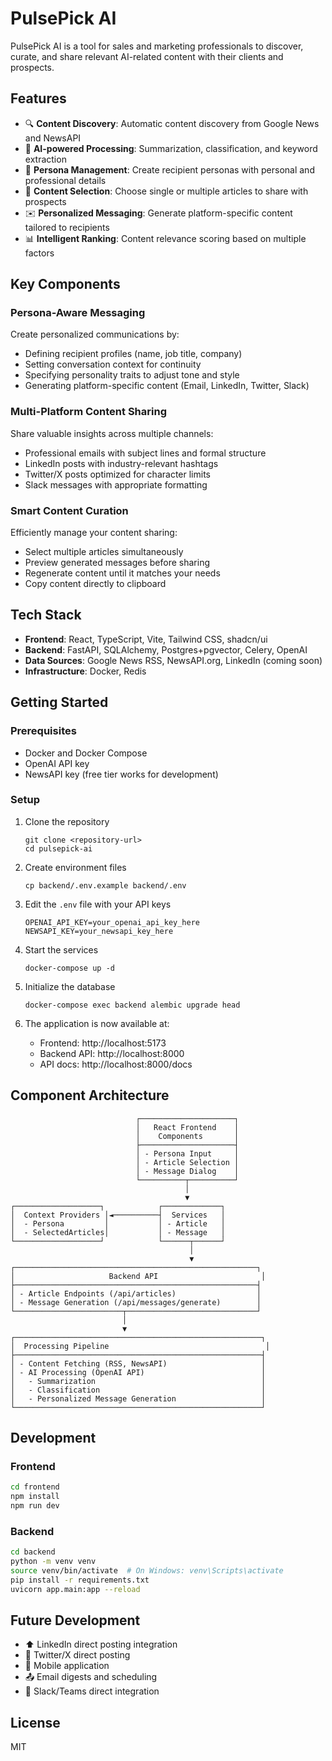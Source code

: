 # PulsePick AI

PulsePick AI is a tool for sales and marketing professionals to discover, curate, and share relevant AI-related content with their clients and prospects.

## Features

- 🔍 **Content Discovery**: Automatic content discovery from Google News and NewsAPI
- 🧠 **AI-powered Processing**: Summarization, classification, and keyword extraction
- 👤 **Persona Management**: Create recipient personas with personal and professional details
- 🔎 **Content Selection**: Choose single or multiple articles to share with prospects
- ✉️ **Personalized Messaging**: Generate platform-specific content tailored to recipients
- 📊 **Intelligent Ranking**: Content relevance scoring based on multiple factors

## Key Components

### Persona-Aware Messaging

Create personalized communications by:

- Defining recipient profiles (name, job title, company)
- Setting conversation context for continuity
- Specifying personality traits to adjust tone and style
- Generating platform-specific content (Email, LinkedIn, Twitter, Slack)

### Multi-Platform Content Sharing

Share valuable insights across multiple channels:

- Professional emails with subject lines and formal structure
- LinkedIn posts with industry-relevant hashtags
- Twitter/X posts optimized for character limits
- Slack messages with appropriate formatting

### Smart Content Curation

Efficiently manage your content sharing:

- Select multiple articles simultaneously
- Preview generated messages before sharing
- Regenerate content until it matches your needs
- Copy content directly to clipboard

## Tech Stack

- **Frontend**: React, TypeScript, Vite, Tailwind CSS, shadcn/ui
- **Backend**: FastAPI, SQLAlchemy, Postgres+pgvector, Celery, OpenAI
- **Data Sources**: Google News RSS, NewsAPI.org, LinkedIn (coming soon)
- **Infrastructure**: Docker, Redis

## Getting Started

### Prerequisites

- Docker and Docker Compose
- OpenAI API key
- NewsAPI key (free tier works for development)

### Setup

1. Clone the repository

   ```
   git clone <repository-url>
   cd pulsepick-ai
   ```

2. Create environment files

   ```
   cp backend/.env.example backend/.env
   ```

3. Edit the `.env` file with your API keys

   ```
   OPENAI_API_KEY=your_openai_api_key_here
   NEWSAPI_KEY=your_newsapi_key_here
   ```

4. Start the services

   ```
   docker-compose up -d
   ```

5. Initialize the database

   ```
   docker-compose exec backend alembic upgrade head
   ```

6. The application is now available at:

   - Frontend: http://localhost:5173
   - Backend API: http://localhost:8000
   - API docs: http://localhost:8000/docs

## Component Architecture

```
                            ┌─────────────────────┐
                            │   React Frontend    │
                            │    Components       │
                            ├─────────────────────┤
                            │ - Persona Input     │
                            │ - Article Selection │
                            │ - Message Dialog    │
                            └──────────┬──────────┘
                                       │
                                       ▼
┌───────────────────┐            ┌─────────────┐
│  Context Providers │◄──────────┤  Services   │
│  - Persona         │           │ - Article   │
│  - SelectedArticles│           │ - Message   │
└───────────────────┘            └──────┬──────┘
                                        │
                                        ▼
┌──────────────────────────────────────────────────────┐
│                     Backend API                       │
├──────────────────────────────────────────────────────┤
│ - Article Endpoints (/api/articles)                  │
│ - Message Generation (/api/messages/generate)        │
└────────────────────────┬─────────────────────────────┘
                         │
                         ▼
┌───────────────────────────────────────────────────────┐
│  Processing Pipeline                                   │
├───────────────────────────────────────────────────────┤
│ - Content Fetching (RSS, NewsAPI)                     │
│ - AI Processing (OpenAI API)                          │
│   - Summarization                                     │
│   - Classification                                    │
│   - Personalized Message Generation                   │
└───────────────────────────────────────────────────────┘
```

## Development

### Frontend

```bash
cd frontend
npm install
npm run dev
```

### Backend

```bash
cd backend
python -m venv venv
source venv/bin/activate  # On Windows: venv\Scripts\activate
pip install -r requirements.txt
uvicorn app.main:app --reload
```

## Future Development

- ⬆️ LinkedIn direct posting integration
- 📣 Twitter/X direct posting
- 📱 Mobile application
- 📤 Email digests and scheduling
- 🔗 Slack/Teams direct integration

## License

MIT
